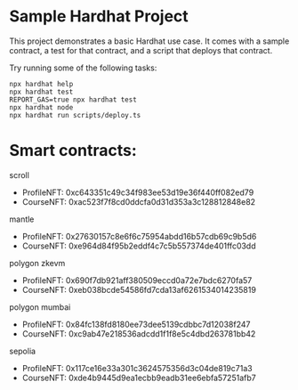 # Sample Hardhat Project

This project demonstrates a basic Hardhat use case. It comes with a sample contract, a test for that contract, and a script that deploys that contract.

Try running some of the following tasks:

```shell
npx hardhat help
npx hardhat test
REPORT_GAS=true npx hardhat test
npx hardhat node
npx hardhat run scripts/deploy.ts
```
# Smart contracts:

scroll 
- ProfileNFT: 0xc643351c49c34f983ee53d19e36f440ff082ed79
- CourseNFT: 0xac523f7f8cd0ddcfa0d31d353a3c128812848e82

mantle
- ProfileNFT: 0x27630157c8e6f6c75954abdd16b57cdb69c9b5d6
- CourseNFT: 0xe964d84f95b2eddf4c7c5b557374de401ffc03dd

polygon zkevm
- ProfileNFT: 0x690f7db921aff380509eccd0a72e7bdc6270fa57
- CourseNFT: 0xeb038bcde54586fd7cda13af6261534014235819

polygon mumbai
- ProfileNFT: 0x84fc138fd8180ee73dee5139cdbbc7d12038f247
- CourseNFT: 0xc9ab47e218536adcdd1f1f8e5c4dbd263781bb42

sepolia
- ProfileNFT: 0x117ce16e33a301c3624575356d3c04de819c71a3
- CourseNFT: 0xde4b9445d9ea1ecbb9eadb31ee6ebfa57251afb7